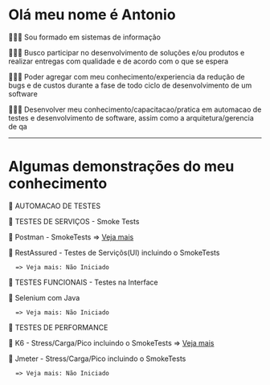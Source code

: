 # Olá meu nome é Antonio

👨🏻‍💻 Sou formado em sistemas de informação

👨🏻‍💻 Busco participar no desenvolvimento de soluções e/ou produtos e realizar entregas com qualidade e de acordo com o que se espera

👨🏻‍💻 Poder agregar com meu conhecimento/experiencia da redução de bugs e de custos durante a fase de todo ciclo de desenvolvimento de um software
   
👨🏻‍💻 Desenvolver meu conhecimento/capacitacao/pratica em automacao de testes e desenvolvimento de software, assim como a arquitetura/gerencia de qa

-----------------------------------------------------------------------------------------------------------
# Algumas demonstrações do meu conhecimento

🚀 AUTOMACAO DE TESTES

🚀 TESTES DE SERVIÇOS - Smoke Tests 

   🔖 Postman - SmokeTests
      => [Veja mais](http://github.com/antoniogmartins/postman)

   🔖 RestAssured - Testes de Serviçõs(UI) incluindo o SmokeTests

      => Veja mais: Não Iniciado

🚀 TESTES FUNCIONAIS - Testes na Interface 

   🔖 Selenium com Java
   
      => Veja mais: Não Iniciado
  
🚀 TESTES DE PERFORMANCE

   🔖 K6 - Stress/Carga/Pico incluindo o SmokeTests
      => [Veja mais](http://github.com/antoniogmartins/K6)

   🔖 Jmeter - Stress/Carga/Pico incluindo o SmokeTests
   
      => Veja mais: Não Iniciado

